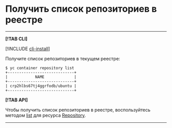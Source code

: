 # Получить список репозиториев в реестре

---

**[!TAB CLI]**

[!INCLUDE [cli-install](../../../_includes/cli-install.md)]

Получите список репозиториев в текущем реестре:
    
```
$ yc container repository list
+-----------------------------+
|            NAME             |
+-----------------------------+
| crp2hlbs67tj4ggrfodb/ubuntu |
+-----------------------------+
```

**[!TAB API]**

Чтобы получить список репозиториев в реестре, воспользуйтесь методом [list](../../api-ref/Repository/list.md) для ресурса [Repository](../../api-ref/Repository/).

---
